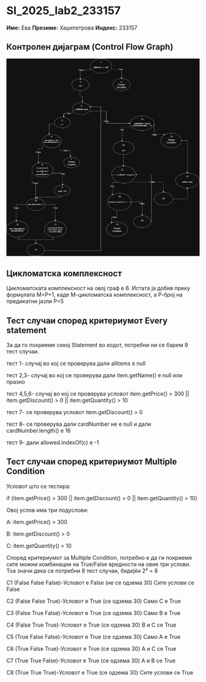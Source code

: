 # SI_2025_lab2_233157
**Име:** Ева 
**Презиме:** Хаџипетрова 
**Индекс:** 233157
## Контролен дијаграм (Control Flow Graph)
![Control Flow Graph](https://github.com/evahadjipetrova/SI_2025_lab2_233157/blob/main/Lab2CFG.drawio.png?raw=true)
## Цикломатска комплексност
Цикломатската комплексност на овој граф е 6. Истата ја добив преку формулата M=P+1, каде М-цикломатска комплексност, а Р-број на предикатни јазли Р=5
## Тест случаи според критериумот Every statement
За да го покриеме секој Statement во кодот, потребни ни се барем 9 тест случаи.

тест 1- случај во кој се проверува дали allitems e null

тест 2,3- случај во кој се проверува дали item.getName() е null или празно 

тест 4,5,6- случај во кој се проверува условот item.getPrice() > 300 || item.getDiscount() > 0 || item.getQuantity() > 10

тест 7- се проверува условот item.getDiscount() > 0

тест 8- се проверува дали cardNumber не е null и дали cardNumber.length() е 16

тест 9- дали allowed.indexOf(c) е -1
## Тест случаи според критериумот Multiple Condition 
Условот што се тестира: 

if (item.getPrice() > 300 || item.getDiscount() > 0 || item.getQuantity() > 10)

Овој услов има три подуслови:

A: item.getPrice() > 300

B: item.getDiscount() > 0

C: item.getQuantity() > 10

Според критериумот за Multiple Condition, потребно е да ги покриеме сите можни комбинации на True/False вредности на овие три услови. Тоа значи дека се потребни 8 тест случаи, бидејќи 2³ = 8

C1  (False False False)-Условот е False (не се одзема 30)	Сите услови се False

C2	(False False True)-Условот е True (се одзема 30)	Само C е True

C3	(False True	False)-Условот е True (се одзема 30)	Само B е True

C4	(False True True)-Условот е True (се одзема 30)	B и C се True

C5	(True	False	False)-Условот е True (се одзема 30)	Само A е True

C6	(True	False	True)-Условот е True (се одзема 30)	A и C се True

C7	(True	True False)-Условот е True (се одзема 30)	A и B се True

C8	(True	True True)-Условот е True (се одзема 30)	Сите услови се True
